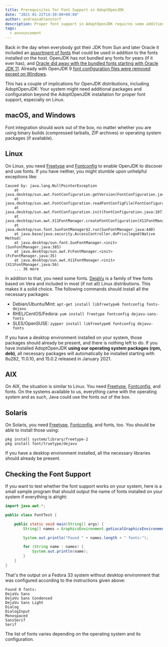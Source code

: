 ```yaml
---
title: Prerequisites for Font Support in AdoptOpenJDK
date: "2021-01-22T14:30:00+00:00"
author: andreasahlenstorf
description: Proper font support in AdoptOpenJDK requires some additional configuration on Linux and Solaris. Without it, you get unhelpful NullPointerExceptions. 
tags:
  - announcement
---
```


Back in the day when everybody got their JDK from Sun and later Oracle it included an [assortment of fonts](https://docs.oracle.com/javase/7/docs/technotes/guides/intl/font.html#lucida) that could be used in addition to the fonts installed on the host. OpenJDK has not bundled any fonts for years (if it ever has), and [Oracle did away with the bundled fonts starting with Oracle JDK 11](https://www.oracle.com/java/technologies/javase/jdk-11-relnote.html#Removed). Already with OpenJDK 9 [font configuration files were removed except on Windows](https://docs.oracle.com/javase/9/intl/font-configuration-files.htm).

This has a couple of implications for OpenJDK distributions, including AdoptOpenJDK: Your system might need additional packages and configuration beyond the AdoptOpenJDK installation for proper font support, especially on Linux.

## macOS, and Windows

Font integration should work out of the box, no matter whether you are using binary builds (compressed tarballs, ZIP archives) or operating system packages (if available).

## Linux

On Linux, you need [Freetype](https://www.freetype.org/) and [Fontconfig](http://fontconfig.org/) to enable OpenJDK to discover and use fonts. If you have neither, you might stumble upon unhelpful exceptions like:

```
Caused by: java.lang.NullPointerException
    at java.desktop/sun.awt.FontConfiguration.getVersion(FontConfiguration.java:1288)
    at java.desktop/sun.awt.FontConfiguration.readFontConfigFile(FontConfiguration.java:225)
    at java.desktop/sun.awt.FontConfiguration.init(FontConfiguration.java:107)
    at java.desktop/sun.awt.X11FontManager.createFontConfiguration(X11FontManager.java:765)
    at java.desktop/sun.font.SunFontManager$2.run(SunFontManager.java:440)
    at java.base/java.security.AccessController.doPrivileged(Native Method)
    at java.desktop/sun.font.SunFontManager.<init>(SunFontManager.java:385)
    at java.desktop/sun.awt.FcFontManager.<init>(FcFontManager.java:35)
    at java.desktop/sun.awt.X11FontManager.<init>(X11FontManager.java:56)
    ... 36 more
```

In addition to that, you need some fonts. [DejaVu](https://dejavu-fonts.github.io) is a family of free fonts based on Vera and included in most (if not all) Linux distributions. This makes it a solid choice. The following commands should install all the necessary packages:

* Debian/Ubuntu/Mint: `apt-get install libfreetype6 fontconfig fonts-dejavu`
* RHEL/CentOS/Fedora: `yum install freetype fontconfig dejavu-sans-fonts`
* SLES/OpenSUSE: `zypper install libfreetype6 fontconfig dejavu-fonts`

If you have a desktop environment installed on your system, those packages should already be present, and there is nothing left to do. If you have installed AdoptOpenJDK **using our operating system packages (rpm, deb)**, all necessary packages will automatically be installed starting with 8u282, 11.0.10, and 15.0.2 released in January 2021.

## AIX

On AIX, the situation is similar to Linux. You need [Freetype](https://www.freetype.org/), [Fontconfig](http://fontconfig.org/), and fonts. On the systems available to us, everything came with the operating system and as such, Java could use the fonts out of the box. 

## Solaris

On Solaris, you need [Freetype](https://www.freetype.org/), [Fontconfig](http://fontconfig.org/), and fonts, too. You should be able to install those using:

```
pkg install system/library/freetype-2
pkg install font/truetype/dejavu
```

If you have a desktop environment installed, all the necessary libraries should already be present.

## Checking the Font Support

If you want to test whether the font support works on your system, here is a small sample program that should output the name of fonts installed on your system if everything is alright:

```java
import java.awt.*;

public class FontTest {

    public static void main(String[] args) {
        String[] names = GraphicsEnvironment.getLocalGraphicsEnvironment().getAvailableFontFamilyNames();

        System.out.println("Found " + names.length + " fonts:");

        for (String name : names) {
            System.out.println(name);
        }
    }
}
```

That's the output on a Fedora 33 system without desktop environment that was configured according to the instructions given above:

```
Found 8 fonts:
DejaVu Sans
DejaVu Sans Condensed
DejaVu Sans Light
Dialog
DialogInput
Monospaced
SansSerif
Serif
```

The list of fonts varies depending on the operating system and its configuration.
